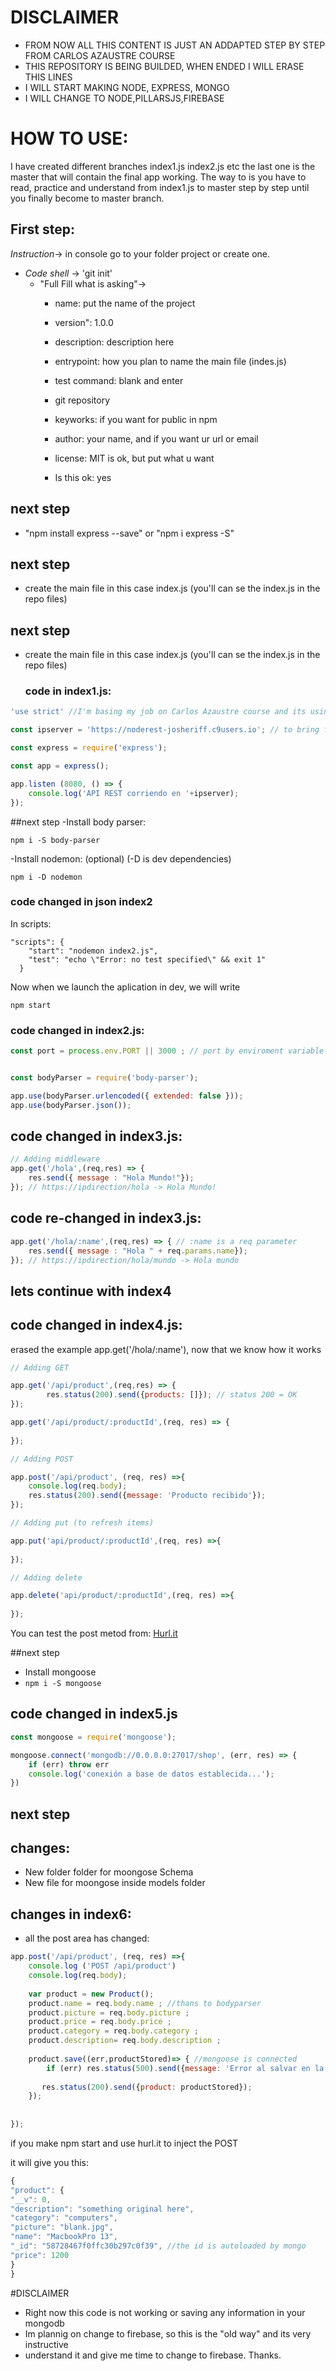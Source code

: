 # DISCLAIMER

- FROM NOW ALL THIS CONTENT IS JUST AN ADDAPTED STEP BY STEP FROM CARLOS AZAUSTRE COURSE
- THIS REPOSITORY IS BEING BUILDED, WHEN ENDED I WILL ERASE THIS LINES
- I WILL START MAKING NODE, EXPRESS, MONGO
- I WILL CHANGE TO NODE,PILLARSJS,FIREBASE

# HOW TO USE:
I have created different branches index1.js index2.js etc the last one is the master
that will contain the final app working.
The way to is you have to read, practice and understand from index1.js to master
step by step until you finally become to master branch.

## First step:

*Instruction*-> in console go to your folder project or create one.
  - *Code shell* -> 'git init'
    - "Full Fill what is asking"->
      - name: put the name of the project
      - version": 1.0.0
      - description: description here
      - entrypoint: how you plan to name the main file (indes.js)
      - test command: blank and enter
      - git repository
      -  keyworks: if you want for public in npm
      - author: your name, and if you want ur url or email
      - license: MIT is ok, but put what u want
      
      - Is this ok: yes

## next step

- "npm install express --save" or "npm i express -S"

## next step

- create the main file in this case index.js
(you'll can se the index.js in the repo files)

## next step

- create the main file in this case index.js
(you'll can se the index.js in the repo files)

    ### code in index1.js:
```javascript
'use strict' //I'm basing my job on Carlos Azaustre course and its using EcmaScript 6

const ipserver = 'https://noderest-josheriff.c9users.io'; // to bring from config.js in future 

const express = require('express');

const app = express();

app.listen (8080, () => {
    console.log('API REST corriendo en '+ipserver);
});
```
    

##next step
-Install body parser:
```
npm i -S body-parser
```
-Install nodemon: (optional) (-D is dev dependencies)
```
npm i -D nodemon
```
### code changed in json index2
In scripts:
```
"scripts": {
    "start": "nodemon index2.js",
    "test": "echo \"Error: no test specified\" && exit 1"
  }
```
Now when we launch the aplication in dev, we will write
```
npm start
```

### code changed in index2.js:

```javascript
const port = process.env.PORT || 3000 ; // port by enviroment variable


const bodyParser = require('body-parser');

app.use(bodyParser.urlencoded({ extended: false }));
app.use(bodyParser.json());

```

## code changed in index3.js:

```javascript
// Adding middleware
app.get('/hola',(req,res) => {
    res.send({ message : "Hola Mundo!"});
}); // https://ipdirection/hola -> Hola Mundo!
```
## code re-changed in index3.js:
```javascript
app.get('/hola/:name',(req,res) => { // :name is a req parameter
    res.send({ message : "Hola " + req.params.name});
}); // https://ipdirection/hola/mundo -> Hola mundo
```

## lets continue with index4

## code changed in index4.js:

erased the example app.get('/hola/:name'), now that we know how it works
```javascript
// Adding GET

app.get('/api/product',(req,res) => {
        res.status(200).send({products: []}); // status 200 = OK
});

app.get('/api/product/:productId',(req, res) => {
    
});

// Adding POST

app.post('/api/product', (req, res) =>{
    console.log(req.body);
    res.status(200).send({message: 'Producto recibido'});
});

// Adding put (to refresh items)

app.put('api/product/:productId',(req, res) =>{
    
});

// Adding delete

app.delete('api/product/:productId',(req, res) =>{
    
});
```
You can test the post metod from: 
[Hurl.it](https://www.hurl.it)
      
##next step
- Install mongoose
- ```npm i -S mongoose```
## code changed in index5.js

```javascript
const mongoose = require('mongoose');

mongoose.connect('mongodb://0.0.0.0:27017/shop', (err, res) => {
    if (err) throw err
    console.log('conexión a base de datos establecida...');
})
```

## next step

## changes:

- New folder folder for moongose Schema
- New file for moongose inside models folder
 
## changes in index6:

- all the post area has changed:

```javascript
app.post('/api/product', (req, res) =>{
    console.log ('POST /api/product')
    console.log(req.body);
    
    var product = new Product();
    product.name = req.body.name ; //thans to bodyparser
    product.picture = req.body.picture ;
    product.price = req.body.price ;
    product.category = req.body.category ;
    product.description= req.body.description ;
    
    product.save((err,productStored)=> { //mongoose is connected
        if (err) res.status(500).send({message: 'Error al salvar en la base de datos'}) ;
        
       res.status(200).send({product: productStored}); 
    });
    
    
});
```
if you make npm start and use hurl.it to inject the POST

it will give you this:

```javascript
{
"product": {
"__v": 0,
"description": "something original here",
"category": "computers",
"picture": "blank.jpg",
"name": "MacbookPro 13",
"_id": "58728467f0ffc30b297c0f39", //the id is autoloaded by mongo
"price": 1200
}
}
```

#DISCLAIMER

- Right now this code is not working or saving any information in your mongodb
- Im plannig on change to firebase, so this is the "old way" and its very instructive
- understand it and give me time to change to firebase. Thanks.
